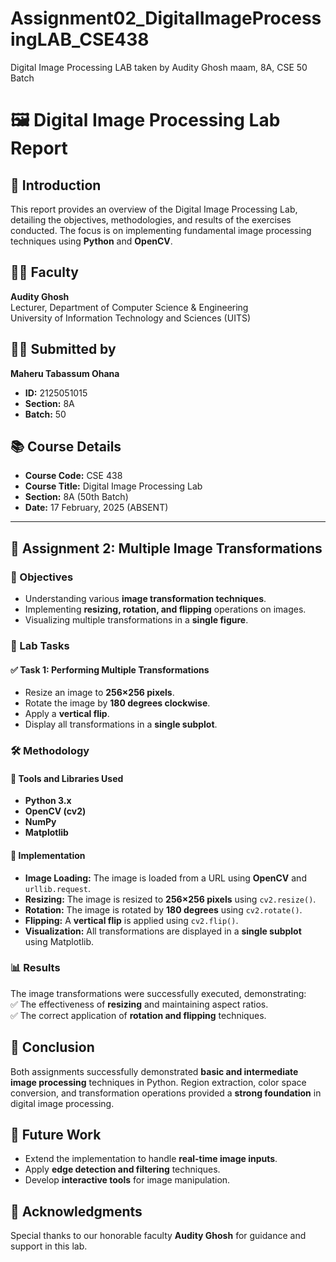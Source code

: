 # Assignment02_DigitalImageProcessingLAB_CSE438
Digital Image Processing LAB taken by Audity Ghosh maam, 8A, CSE 50 Batch

# 🖼️ Digital Image Processing Lab Report  

## 📌 Introduction  
This report provides an overview of the Digital Image Processing Lab, detailing the objectives, methodologies, and results of the exercises conducted. The focus is on implementing fundamental image processing techniques using **Python** and **OpenCV**.  

## 👩‍🏫 Faculty  
**Audity Ghosh**  
Lecturer, Department of Computer Science & Engineering  
University of Information Technology and Sciences (UITS)  

## 👨‍🎓 Submitted by  
**Maheru Tabassum Ohana**  
- **ID:** 2125051015  
- **Section:** 8A  
- **Batch:** 50  

## 📚 Course Details  
- **Course Code:** CSE 438  
- **Course Title:** Digital Image Processing Lab  
- **Section:** 8A (50th Batch)  
- **Date:** 17 February, 2025  (ABSENT)

---

## 📝 Assignment 2: Multiple Image Transformations  

### 🎯 Objectives  
- Understanding various **image transformation techniques**.  
- Implementing **resizing, rotation, and flipping** operations on images.  
- Visualizing multiple transformations in a **single figure**.  

### 🔧 Lab Tasks  

#### ✅ Task 1: Performing Multiple Transformations  
- Resize an image to **256×256 pixels**.  
- Rotate the image by **180 degrees clockwise**.  
- Apply a **vertical flip**.  
- Display all transformations in a **single subplot**.  

### 🛠️ Methodology  

#### 🚀 Tools and Libraries Used  
- **Python 3.x**  
- **OpenCV (cv2)**  
- **NumPy**  
- **Matplotlib**  

#### 🔄 Implementation  
- **Image Loading:** The image is loaded from a URL using **OpenCV** and `urllib.request`.  
- **Resizing:** The image is resized to **256×256 pixels** using `cv2.resize()`.  
- **Rotation:** The image is rotated by **180 degrees** using `cv2.rotate()`.  
- **Flipping:** A **vertical flip** is applied using `cv2.flip()`.  
- **Visualization:** All transformations are displayed in a **single subplot** using Matplotlib.  

### 📊 Results  
The image transformations were successfully executed, demonstrating:  
✅ The effectiveness of **resizing** and maintaining aspect ratios.  
✅ The correct application of **rotation and flipping** techniques.  

## 🎯 Conclusion  
Both assignments successfully demonstrated **basic and intermediate image processing** techniques in Python. Region extraction, color space conversion, and transformation operations provided a **strong foundation** in digital image processing.  

## 🔮 Future Work  
- Extend the implementation to handle **real-time image inputs**.  
- Apply **edge detection and filtering** techniques.  
- Develop **interactive tools** for image manipulation.  
 

## 🙏 Acknowledgments  
Special thanks to our honorable faculty **Audity Ghosh** for guidance and support in this lab.  

